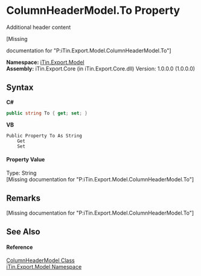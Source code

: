 # ColumnHeaderModel.To Property 
Additional header content 

\[Missing <summary> documentation for "P:iTin.Export.Model.ColumnHeaderModel.To"\]

**Namespace:**&nbsp;<a href="N_iTin_Export_Model">iTin.Export.Model</a><br />**Assembly:**&nbsp;iTin.Export.Core (in iTin.Export.Core.dll) Version: 1.0.0.0 (1.0.0.0)

## Syntax

**C#**<br />
``` C#
public string To { get; set; }
```

**VB**<br />
``` VB
Public Property To As String
	Get
	Set
```


#### Property Value
Type: String<br />\[Missing <value> documentation for "P:iTin.Export.Model.ColumnHeaderModel.To"\]

## Remarks
\[Missing <remarks> documentation for "P:iTin.Export.Model.ColumnHeaderModel.To"\]

## See Also


#### Reference
<a href="T_iTin_Export_Model_ColumnHeaderModel">ColumnHeaderModel Class</a><br /><a href="N_iTin_Export_Model">iTin.Export.Model Namespace</a><br />